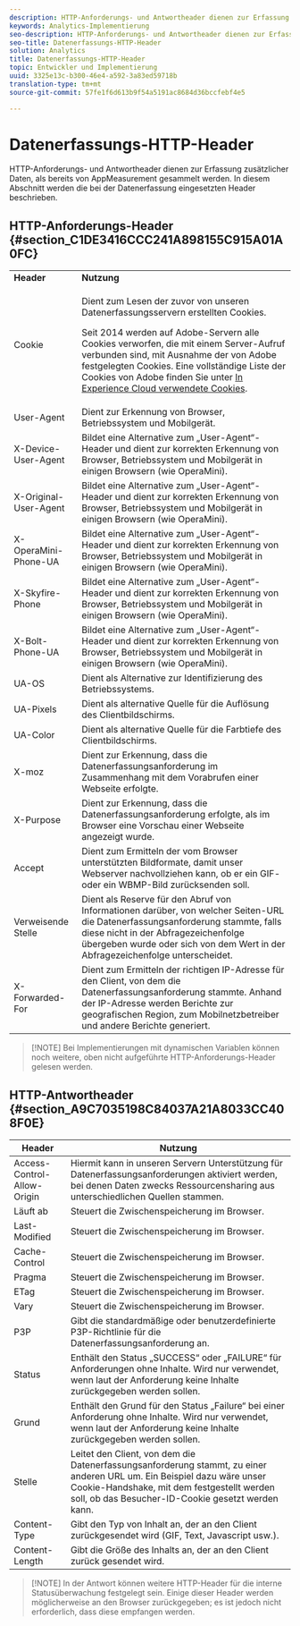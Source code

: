 ```yaml
---
description: HTTP-Anforderungs- und Antwortheader dienen zur Erfassung zusätzlicher Daten, als bereits von AppMeasurement gesammelt werden. In diesem Abschnitt werden die bei der Datenerfassung eingesetzten Header beschrieben.
keywords: Analytics-Implementierung
seo-description: HTTP-Anforderungs- und Antwortheader dienen zur Erfassung zusätzlicher Daten, als bereits von AppMeasurement gesammelt werden. In diesem Abschnitt werden die bei der Datenerfassung eingesetzten Header beschrieben.
seo-title: Datenerfassungs-HTTP-Header
solution: Analytics
title: Datenerfassungs-HTTP-Header
topic: Entwickler und Implementierung
uuid: 3325e13c-b300-46e4-a592-3a83ed59718b
translation-type: tm+mt
source-git-commit: 57fe1f6d613b9f54a5191ac8684d36bccfebf4e5

---
```



# Datenerfassungs-HTTP-Header

HTTP-Anforderungs- und Antwortheader dienen zur Erfassung zusätzlicher Daten, als bereits von AppMeasurement gesammelt werden. In diesem Abschnitt werden die bei der Datenerfassung eingesetzten Header beschrieben.

## HTTP-Anforderungs-Header {#section_C1DE3416CCC241A898155C915A01A0FC}

<table id="table_84D1F4B54ABE4423A2EBE840C49D3876"> 
 <tbody> 
  <tr> 
   <td> <b>Header</b> </td> 
   <td> <b>Nutzung</b> </td> 
  </tr> 
  <tr> 
   <td> Cookie </td> 
   <td> <p>Dient zum Lesen der zuvor von unseren Datenerfassungsservern erstellten Cookies. </p> <p> Seit 2014 werden auf Adobe-Servern alle Cookies verworfen, die mit einem Server-Aufruf verbunden sind, mit Ausnahme der von Adobe festgelegten Cookies. Eine vollständige Liste der Cookies von Adobe finden Sie unter <a href="https://marketing.adobe.com/resources/help/en_US/whitepapers/cookies/">In Experience Cloud verwendete Cookies</a>. </p> </td> 
  </tr> 
  <tr> 
   <td> User-Agent </td> 
   <td> Dient zur Erkennung von Browser, Betriebssystem und Mobilgerät. </td> 
  </tr> 
  <tr> 
   <td> X-Device-User-Agent </td> 
   <td> Bildet eine Alternative zum „User-Agent“-Header und dient zur korrekten Erkennung von Browser, Betriebssystem und Mobilgerät in einigen Browsern (wie OperaMini). </td> 
  </tr> 
  <tr> 
   <td> X-Original-User-Agent </td> 
   <td> Bildet eine Alternative zum „User-Agent“-Header und dient zur korrekten Erkennung von Browser, Betriebssystem und Mobilgerät in einigen Browsern (wie OperaMini). </td> 
  </tr> 
  <tr> 
   <td> X-OperaMini-Phone-UA </td> 
   <td> Bildet eine Alternative zum „User-Agent“-Header und dient zur korrekten Erkennung von Browser, Betriebssystem und Mobilgerät in einigen Browsern (wie OperaMini). </td> 
  </tr> 
  <tr> 
   <td> X-Skyfire-Phone </td> 
   <td> Bildet eine Alternative zum „User-Agent“-Header und dient zur korrekten Erkennung von Browser, Betriebssystem und Mobilgerät in einigen Browsern (wie OperaMini). </td> 
  </tr> 
  <tr> 
   <td> X-Bolt-Phone-UA </td> 
   <td> Bildet eine Alternative zum „User-Agent“-Header und dient zur korrekten Erkennung von Browser, Betriebssystem und Mobilgerät in einigen Browsern (wie OperaMini). </td> 
  </tr> 
  <tr> 
   <td> UA-OS </td> 
   <td> Dient als Alternative zur Identifizierung des Betriebssystems. </td> 
  </tr> 
  <tr> 
   <td> UA-Pixels </td> 
   <td> Dient als alternative Quelle für die Auflösung des Clientbildschirms. </td> 
  </tr> 
  <tr> 
   <td> UA-Color </td> 
   <td> Dient als alternative Quelle für die Farbtiefe des Clientbildschirms. </td> 
  </tr> 
  <tr> 
   <td> X-moz </td> 
   <td> Dient zur Erkennung, dass die Datenerfassungsanforderung im Zusammenhang mit dem Vorabrufen einer Webseite erfolgte. </td> 
  </tr> 
  <tr> 
   <td> X-Purpose </td> 
   <td> Dient zur Erkennung, dass die Datenerfassungsanforderung erfolgte, als im Browser eine Vorschau einer Webseite angezeigt wurde. </td> 
  </tr> 
  <tr> 
   <td> Accept </td> 
   <td> Dient zum Ermitteln der vom Browser unterstützten Bildformate, damit unser Webserver nachvollziehen kann, ob er ein GIF- oder ein WBMP-Bild zurücksenden soll. </td> 
  </tr> 
  <tr> 
   <td> Verweisende Stelle </td> 
   <td> Dient als Reserve für den Abruf von Informationen darüber, von welcher Seiten-URL die Datenerfassungsanforderung stammte, falls diese nicht in der Abfragezeichenfolge übergeben wurde oder sich von dem Wert in der Abfragezeichenfolge unterscheidet. </td> 
  </tr> 
  <tr> 
   <td> X-Forwarded-For </td> 
   <td> Dient zum Ermitteln der richtigen IP-Adresse für den Client, von dem die Datenerfassungsanforderung stammte. Anhand der IP-Adresse werden Berichte zur geografischen Region, zum Mobilnetzbetreiber und andere Berichte generiert. </td> 
  </tr> 
 </tbody> 
</table>

> [!NOTE] Bei Implementierungen mit dynamischen Variablen können noch weitere, oben nicht aufgeführte HTTP-Anforderungs-Header gelesen werden.

## HTTP-Antwortheader {#section_A9C7035198C84037A21A8033CC408F0E}

| **Header** | **Nutzung** |
|---|---|
| Access-Control-Allow-Origin | Hiermit kann in unseren Servern Unterstützung für Datenerfassungsanforderungen aktiviert werden, bei denen Daten zwecks Ressourcensharing aus unterschiedlichen Quellen stammen. |
| Läuft ab | Steuert die Zwischenspeicherung im Browser. |
| Last-Modified | Steuert die Zwischenspeicherung im Browser. |
| Cache-Control | Steuert die Zwischenspeicherung im Browser. |
| Pragma | Steuert die Zwischenspeicherung im Browser. |
| ETag | Steuert die Zwischenspeicherung im Browser. |
| Vary | Steuert die Zwischenspeicherung im Browser. |
| P3P | Gibt die standardmäßige oder benutzerdefinierte P3P-Richtlinie für die Datenerfassungsanforderung an. |
| Status | Enthält den Status „SUCCESS“ oder „FAILURE“ für Anforderungen ohne Inhalte. Wird nur verwendet, wenn laut der Anforderung keine Inhalte zurückgegeben werden sollen. |
| Grund | Enthält den Grund für den Status „Failure“ bei einer Anforderung ohne Inhalte. Wird nur verwendet, wenn laut der Anforderung keine Inhalte zurückgegeben werden sollen. |
| Stelle | Leitet den Client, von dem die Datenerfassungsanforderung stammt, zu einer anderen URL um. Ein Beispiel dazu wäre unser Cookie-Handshake, mit dem festgestellt werden soll, ob das Besucher-ID-Cookie gesetzt werden kann. |
| Content-Type | Gibt den Typ von Inhalt an, der an den Client zurückgesendet wird (GIF, Text, Javascript usw.). |
| Content-Length | Gibt die Größe des Inhalts an, der an den Client zurück gesendet wird. |

> [!NOTE] In der Antwort können weitere HTTP-Header für die interne Statusüberwachung festgelegt sein. Einige dieser Header werden möglicherweise an den Browser zurückgegeben; es ist jedoch nicht erforderlich, dass diese empfangen werden.
